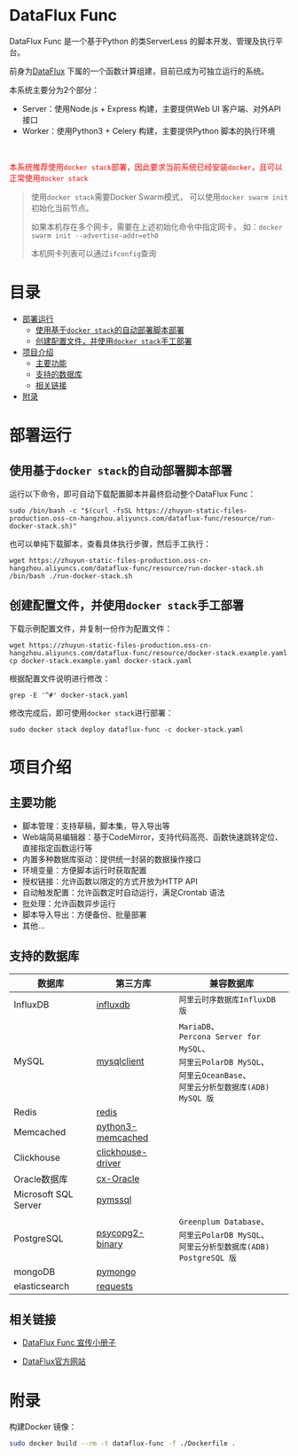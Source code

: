 # DataFlux Func

DataFlux Func 是一个基于Python 的类ServerLess 的脚本开发、管理及执行平台。

前身为[DataFlux](https://dataflux.cn/) 下属的一个函数计算组建，目前已成为可独立运行的系统。

本系统主要分为2个部分：
- Server：使用Node.js + Express 构建，主要提供Web UI 客户端、对外API 接口
- Worker：使用Python3 + Celery 构建，主要提供Python 脚本的执行环境

<br>

<span style="color: red">本系统推荐使用`docker stack`部署，因此要求当前系统已经安装`docker`，且可以正常使用`docker stack`</span>

> 使用`docker stack`需要Docker Swarm模式，
> 可以使用`docker swarm init`初始化当前节点。
>
> 如果本机存在多个网卡，需要在上述初始化命令中指定网卡，
> 如：`docker swarm init --advertise-addr=eth0`
>
> 本机网卡列表可以通过`ifconfig`查询



# 目录

<!-- MarkdownTOC -->

- [部署运行](#%E9%83%A8%E7%BD%B2%E8%BF%90%E8%A1%8C)
    - [使用基于`docker stack`的自动部署脚本部署](#%E4%BD%BF%E7%94%A8%E5%9F%BA%E4%BA%8Edocker-stack%E7%9A%84%E8%87%AA%E5%8A%A8%E9%83%A8%E7%BD%B2%E8%84%9A%E6%9C%AC%E9%83%A8%E7%BD%B2)
    - [创建配置文件，并使用`docker stack`手工部署](#%E5%88%9B%E5%BB%BA%E9%85%8D%E7%BD%AE%E6%96%87%E4%BB%B6%EF%BC%8C%E5%B9%B6%E4%BD%BF%E7%94%A8docker-stack%E6%89%8B%E5%B7%A5%E9%83%A8%E7%BD%B2)
- [项目介绍](#%E9%A1%B9%E7%9B%AE%E4%BB%8B%E7%BB%8D)
    - [主要功能](#%E4%B8%BB%E8%A6%81%E5%8A%9F%E8%83%BD)
    - [支持的数据库](#%E6%94%AF%E6%8C%81%E7%9A%84%E6%95%B0%E6%8D%AE%E5%BA%93)
    - [相关链接](#%E7%9B%B8%E5%85%B3%E9%93%BE%E6%8E%A5)
- [附录](#%E9%99%84%E5%BD%95)

<!-- /MarkdownTOC -->



# 部署运行

## 使用基于`docker stack`的自动部署脚本部署

运行以下命令，即可自动下载配置脚本并最终启动整个DataFlux Func：
```shell
sudo /bin/bash -c "$(curl -fsSL https://zhuyun-static-files-production.oss-cn-hangzhou.aliyuncs.com/dataflux-func/resource/run-docker-stack.sh)"
```

也可以单纯下载脚本，查看具体执行步骤，然后手工执行：
```shell
wget https://zhuyun-static-files-production.oss-cn-hangzhou.aliyuncs.com/dataflux-func/resource/run-docker-stack.sh
/bin/bash ./run-docker-stack.sh
```

## 创建配置文件，并使用`docker stack`手工部署

下载示例配置文件，并复制一份作为配置文件：
```shell
wget https://zhuyun-static-files-production.oss-cn-hangzhou.aliyuncs.com/dataflux-func/resource/docker-stack.example.yaml
cp docker-stack.example.yaml docker-stack.yaml
```

根据配置文件说明进行修改：
```shell
grep -E '^#' docker-stack.yaml
```

修改完成后，即可使用`docker stack`进行部署：
```shell
sudo docker stack deploy dataflux-func -c docker-stack.yaml
```



# 项目介绍

## 主要功能

- 脚本管理：支持草稿，脚本集，导入导出等
- Web端简易编辑器：基于CodeMirror，支持代码高亮、函数快速跳转定位、直接指定函数运行等
- 内置多种数据库驱动：提供统一封装的数据操作接口
- 环境变量：方便脚本运行时获取配置
- 授权链接：允许函数以限定的方式开放为HTTP API
- 自动触发配置：允许函数定时自动运行，满足Crontab 语法
- 批处理：允许函数异步运行
- 脚本导入导出：方便备份、批量部署
- 其他...

## 支持的数据库

|        数据库        |                             第三方库                             |                                                             兼容数据库                                                              |
|----------------------|------------------------------------------------------------------|-------------------------------------------------------------------------------------------------------------------------------------|
| InfluxDB             | [influxdb](https://pypi.org/project/influxdb/)                   | `阿里云时序数据库InfluxDB 版`                                                                                                       |
| MySQL                | [mysqlclient](https://pypi.org/project/mysqlclient/)             | `MariaDB`、<br>`Percona Server for MySQL`、<br>`阿里云PolarDB MySQL`、<br>`阿里云OceanBase`、<br>`阿里云分析型数据库(ADB) MySQL 版` |
| Redis                | [redis](https://pypi.org/project/redis/)                         |                                                                                                                                     |
| Memcached            | [python3-memcached](https://pypi.org/project/python3-memcached/) |                                                                                                                                     |
| Clickhouse           | [clickhouse-driver](https://pypi.org/project/clickhouse-driver/) |                                                                                                                                     |
| Oracle数据库         | [cx-Oracle](https://pypi.org/project/cx-Oracle/)                 |                                                                                                                                     |
| Microsoft SQL Server | [pymssql](https://pypi.org/project/pymssql/)                     |                                                                                                                                     |
| PostgreSQL           | [psycopg2-binary](https://pypi.org/project/psycopg2-binary/)     | `Greenplum Database`、<br>`阿里云PolarDB MySQL`、<br>`阿里云分析型数据库(ADB) PostgreSQL 版`                                        |
| mongoDB              | [pymongo](https://pypi.org/project/pymongo/)                     |                                                                                                                                     |
| elasticsearch        | [requests](https://pypi.org/project/requests/)                   |                                                                                                                                     |

## 相关链接

- [DataFlux Func 宣传小册子](https://zhuyun-static-files-production.oss-cn-hangzhou.aliyuncs.com/dataflux-func/resource/dataflux-func-introduce.pdf)

- [DataFlux官方网站](https://dataflux.cn/)



# 附录

构建Docker 镜像：
```sh
sudo docker build --rm -t dataflux-func -f ./Dockerfile .
```
